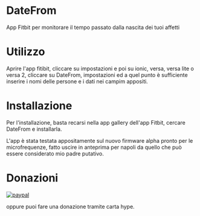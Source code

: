# DateFrom
App Fitbit per monitorare il tempo passato dalla nascita dei tuoi affetti

# Utilizzo
Aprire l'app fitibit, cliccare su impostazioni e poi su ionic, versa, versa lite o versa 2, cliccare su DateFrom, impostazioni ed a quel punto è sufficiente inserire i nomi delle persone e i dati nei campim appositi.

# Installazione

Per l'installazione, basta recarsi nella app gallery dell'app Fitbit, cercare DateFrom e installarla.

L'app è stata testata appositamente sul nuovo firmware alpha pronto per le microfrequenze, fatto uscire in anteprima per napoli da quello che può essere considerato mio padre putativo.

# Donazioni

[![paypal](https://www.paypalobjects.com/it_IT/IT/i/btn/btn_donateCC_LG.gif)](https://www.paypal.com/cgi-bin/webscr?cmd=_s-xclick&hosted_button_id=H4ZHTFRCETWXG)

oppure puoi fare una donazione tramite carta hype.
